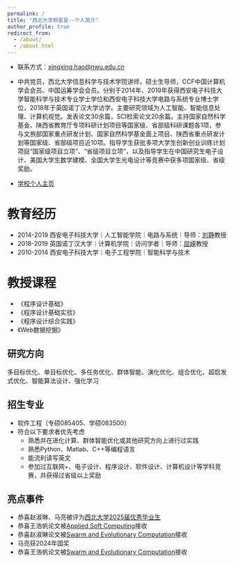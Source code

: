 ```yaml
---
permalink: /
title: "西北大学郝星星--个人简介"
author_profile: true
redirect_from: 
  - /about/
  - /about.html
---
```


- 联系方式：xingxing.hao@nwu.edu.cn

- 中共党员，西北大学信息科学与技术学院讲师，硕士生导师，CCF中国计算机学会会员、中国运筹学会会员。分别于2014年、2019年获得西安电子科技大学智能科学与技术专业学士学位和西安电子科技大学电路与系统专业博士学位，2018年于英国诺丁汉大学访学。主要研究领域为人工智能、智能信息处理、计算机视觉。发表论文30余篇，SCI检索论文20余篇。主持国家自然科学基金、陕西省教育厅专项科研计划项目等国家级、省部级科研课题各1项，参与文旅部国家重点研发计划、国家自然科学基金面上项目、陕西省重点研发计划等国家级、省部级项目近10项。指导学生获批多项大学生创新创业训练计划项目“国家级项目立项”、“省级项目立项”，以及指导学生在中国研究生电子设计、美国大学生数学建模、全国大学生光电设计等竞赛中获多项国家级、省级奖励。

- [学校个人主页](https://faculty.nwu.edu.cn/haoxingxing/zh_CN/index.htm)

教育经历
======
- 2014-2019 西安电子科技大学｜人工智能学院｜电路与系统｜导师：[刘静](https://web.xidian.edu.cn/liujing/)教授   
- 2018-2019 英国诺丁汉大学｜计算机学院｜访问学者｜导师：[屈嵘](https://people.cs.nott.ac.uk/pszrq/)教授  
- 2010-2014 西安电子科技大学｜电子工程学院｜智能科学与技术

教授课程
======
- 《程序设计基础》  
- 《程序设计基础实验》  
- 《程序设计综合实践》  
- 《Web数据挖掘》  

研究方向
------
多目标优化、单目标优化、多任务优化、群体智能、演化优化、组合优化、超启发式优化、智能算法设计、强化学习

招生专业
------
- 软件工程（专硕085405、学硕083500）
- 符合以下要求者优先考虑
  - 熟悉并在进化计算、群体智能优化或其他研究方向上进行过实践
  - 熟悉Python、Matlab、C++等编程语言
  - 能流利读写英文
  - 参加过互联网+、电子设计、程序设计、软件设计、计算机设计等学科竞赛，并获得过省级以上奖励

亮点事件
------
- 恭喜赵淑琳、马亮被评为[西北大学2025届优秀毕业生](https://www.nwu.edu.cn/info/1200/40892.htm)
- 恭喜王浩帆论文被[Applied Soft Computing](https://haoxingxing.github.io/publications/)接收
- 恭喜赵淑琳论文被[Swarm and Evolutionary Computation](https://haoxingxing.github.io/publications/)接收
- 马亮获2024年国奖
- 恭喜王浩帆论文被[Swarm and Evolutionary Computation](https://www.sciencedirect.com/science/article/pii/S2210650224003018)接收

